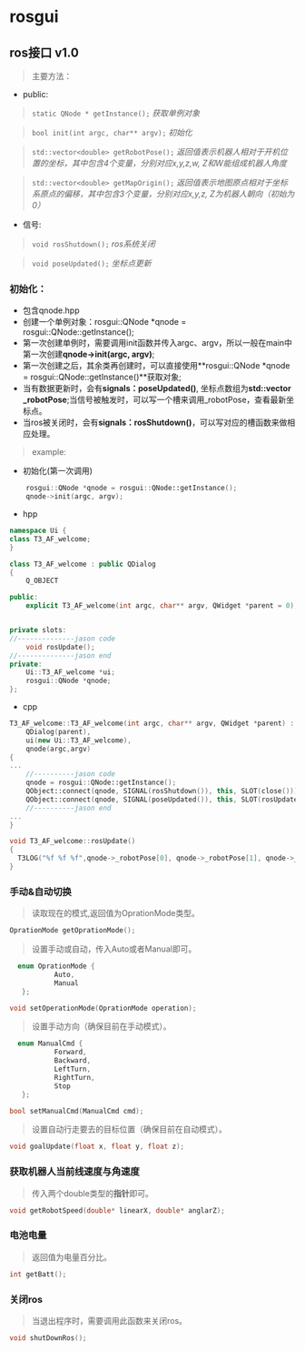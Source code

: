 # rosgui
## ros接口 v1.0
> 主要方法：
- public:

> `static QNode * getInstance();`
*获取单例对象*

> `bool init(int argc, char** argv);`
*初始化*

> `std::vector<double> getRobotPose();`
*返回值表示机器人相对于开机位置的坐标，其中包含4个变量，分别对应x,y,z,w, Z和W能组成机器人角度*

> `std::vector<double> getMapOrigin();`
*返回值表示地图原点相对于坐标系原点的偏移，其中包含3个变量，分别对应x,y,z, Z为机器人朝向（初始为0）*

- 信号:

> `void rosShutdown();`
*ros系统关闭*
    
> `void poseUpdated();`
*坐标点更新*


### 初始化：
- 包含qnode.hpp
- 创建一个单例对象：rosgui::QNode *qnode = rosgui::QNode::getInstance();
- 第一次创建单例时，需要调用init函数并传入argc、argv，所以一般在main中第一次创建**qnode->init(argc, argv)**;
- 第一次创建之后，其余类再创建时，可以直接使用**rosgui::QNode *qnode = rosgui::QNode::getInstance()**获取对象;
- 当有数据更新时，会有**signals：poseUpdated()**, 坐标点数组为**std::vector<double> _robotPose**;当信号被触发时，可以写一个槽来调用_robotPose，查看最新坐标点。
- 当ros被关闭时，会有**signals：rosShutdown()**，可以写对应的槽函数来做相应处理。
> example:
- 初始化(第一次调用)
```cpp
    rosgui::QNode *qnode = rosgui::QNode::getInstance();
    qnode->init(argc, argv);
```
- hpp
```cpp
namespace Ui {
class T3_AF_welcome;
}

class T3_AF_welcome : public QDialog
{
    Q_OBJECT

public:
    explicit T3_AF_welcome(int argc, char** argv, QWidget *parent = 0);


private slots:
//--------------jason code
    void rosUpdate();
//--------------jason end
private:
    Ui::T3_AF_welcome *ui;
    rosgui::QNode *qnode;
};
```
- cpp
```cpp
T3_AF_welcome::T3_AF_welcome(int argc, char** argv, QWidget *parent) :
    QDialog(parent),
    ui(new Ui::T3_AF_welcome),
    qnode(argc,argv)
{
...
    //----------jason code
    qnode = rosgui::QNode::getInstance();
    QObject::connect(qnode, SIGNAL(rosShutdown()), this, SLOT(close()));
    QObject::connect(qnode, SIGNAL(poseUpdated()), this, SLOT(rosUpdate()));
    //----------jason end
...
}

void T3_AF_welcome::rosUpdate()
{
  T3LOG("%f %f %f",qnode->_robotPose[0], qnode->_robotPose[1], qnode->_robotPose[2]);
}
```

### 手动&自动切换

> 读取现在的模式,返回值为OprationMode类型。
```cpp
OprationMode getOprationMode();
```

> 设置手动或自动，传入Auto或者Manual即可。
```cpp
  enum OprationMode {
           Auto,
           Manual
   };

void setOperationMode(OprationMode operation);
```

> 设置手动方向（确保目前在手动模式）。
```cpp
  enum ManualCmd {
           Forward,
           Backward,
           LeftTurn,
           RightTurn,
           Stop
   };

bool setManualCmd(ManualCmd cmd);
```

> 设置自动行走要去的目标位置（确保目前在自动模式）。
```cpp
void goalUpdate(float x, float y, float z);
```

### 获取机器人当前线速度与角速度
> 传入两个double类型的**指针**即可。
```cpp
void getRobotSpeed(double* linearX, double* anglarZ);
```

### 电池电量
> 返回值为电量百分比。
```cpp
int getBatt();
```

### 关闭ros
> 当退出程序时，需要调用此函数来关闭ros。
```cpp
void shutDownRos();
```


